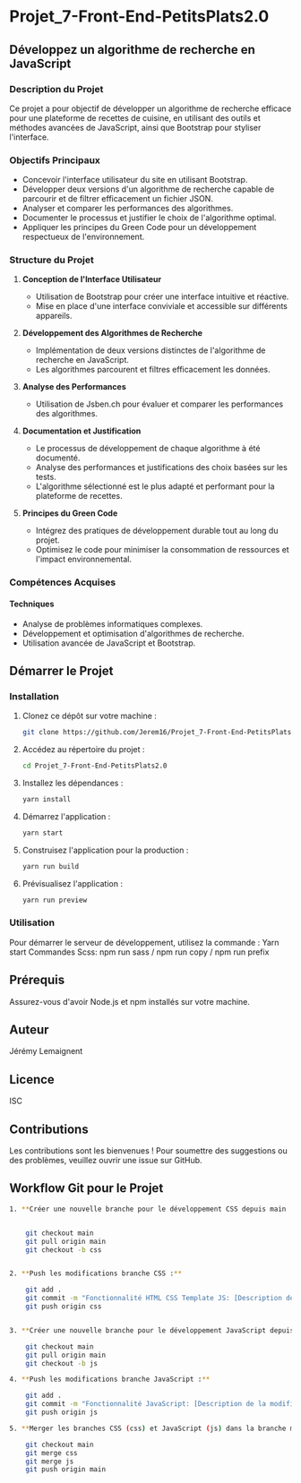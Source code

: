 # Projet_7-Front-End-PetitsPlats2.0

## Développez un algorithme de recherche en JavaScript

### Description du Projet

Ce projet a pour objectif de développer un algorithme de recherche efficace pour une plateforme de recettes de cuisine, en utilisant des outils et méthodes avancées de JavaScript, ainsi que Bootstrap pour styliser l'interface.

### Objectifs Principaux

-   Concevoir l'interface utilisateur du site en utilisant Bootstrap.
-   Développer deux versions d'un algorithme de recherche capable de parcourir et de filtrer efficacement un fichier JSON.
-   Analyser et comparer les performances des algorithmes.
-   Documenter le processus et justifier le choix de l'algorithme optimal.
-   Appliquer les principes du Green Code pour un développement respectueux de l'environnement.

### Structure du Projet

1. **Conception de l'Interface Utilisateur**

    - Utilisation de Bootstrap pour créer une interface intuitive et réactive.
    - Mise en place d'une interface conviviale et accessible sur différents appareils.

2. **Développement des Algorithmes de Recherche**

    - Implémentation de deux versions distinctes de l'algorithme de recherche en JavaScript.
    - Les algorithmes parcourent et filtres efficacement les données.

3. **Analyse des Performances**

    - Utilisation de Jsben.ch pour évaluer et comparer les performances des algorithmes.

4. **Documentation et Justification**

    - Le processus de développement de chaque algorithme à été documenté.
    - Analyse des performances et justifications des choix basées sur les tests.
    - L'algorithme sélectionné est le plus adapté et performant pour la plateforme de recettes.

5. **Principes du Green Code**
    - Intégrez des pratiques de développement durable tout au long du projet.
    - Optimisez le code pour minimiser la consommation de ressources et l'impact environnemental.

### Compétences Acquises

#### Techniques

-   Analyse de problèmes informatiques complexes.
-   Développement et optimisation d'algorithmes de recherche.
-   Utilisation avancée de JavaScript et Bootstrap.

## Démarrer le Projet

### Installation

1. Clonez ce dépôt sur votre machine :

    ```bash
    git clone https://github.com/Jerem16/Projet_7-Front-End-PetitsPlats2.0.git
    ```

2. Accédez au répertoire du projet :

    ```bash
    cd Projet_7-Front-End-PetitsPlats2.0
    ```

3. Installez les dépendances :

    ```bash
    yarn install
    ```

4. Démarrez l'application :

    ```bash
    yarn start
    ```

5. Construisez l'application pour la production :

    ```bash
    yarn run build
    ```

6. Prévisualisez l'application :
    ```bash
    yarn run preview
    ```

### Utilisation

Pour démarrer le serveur de développement, utilisez la commande : Yarn start
Commandes Scss: npm run sass / npm run copy / npm run prefix

## Prérequis

Assurez-vous d'avoir Node.js et npm installés sur votre machine.

## Auteur

Jérémy Lemaignent

## Licence

ISC

## Contributions

Les contributions sont les bienvenues ! Pour soumettre des suggestions ou des problèmes, veuillez ouvrir une issue sur GitHub.

## Workflow Git pour le Projet

```bash
1. **Créer une nouvelle branche pour le développement CSS depuis main :**


    git checkout main
    git pull origin main
    git checkout -b css


2. **Push les modifications branche CSS :**

    git add .
    git commit -m "Fonctionnalité HTML CSS Template JS: [Description de la modification]"
    git push origin css


3. **Créer une nouvelle branche pour le développement JavaScript depuis main :**

    git checkout main
    git pull origin main
    git checkout -b js

4. **Push les modifications branche JavaScript :**

    git add .
    git commit -m "Fonctionnalité JavaScript: [Description de la modification]"
    git push origin js

5. **Merger les branches CSS (css) et JavaScript (js) dans la branche main lorsque le travail est terminé :**

    git checkout main
    git merge css
    git merge js
    git push origin main
```
